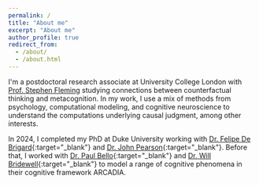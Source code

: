 ```yaml
---
permalink: /
title: "About me"
excerpt: "About me"
author_profile: true
redirect_from: 
  - /about/
  - /about.html
---
```


I'm a postdoctoral research associate at University College London
with [Prof. Stephen Fleming](http://metacoglab.org) studying connections
between counterfactual thinking and metacognition. In my work, I use a
mix of methods from psychology, computational modeling, and cognitive
neuroscience to understand the computations underlying causal
judgment, among other interests.

In 2024, I completed my PhD at Duke University working with
[Dr. Felipe De Brigard](https://www.imclab.org/){:target="_blank"} and
[Dr. John Pearson](https://pearsonlab.github.io/){:target="_blank"}.
Before that, I worked with [Dr. Paul
Bello](https://scholar.google.com/citations?user=72lZt54AAAAJ){:target="_blank"}
and [Dr. Will Bridewell](https://paravidya.com/){:target="_blank"} to
model a range of cognitive phenomena in their cognitive framework
ARCADIA.
